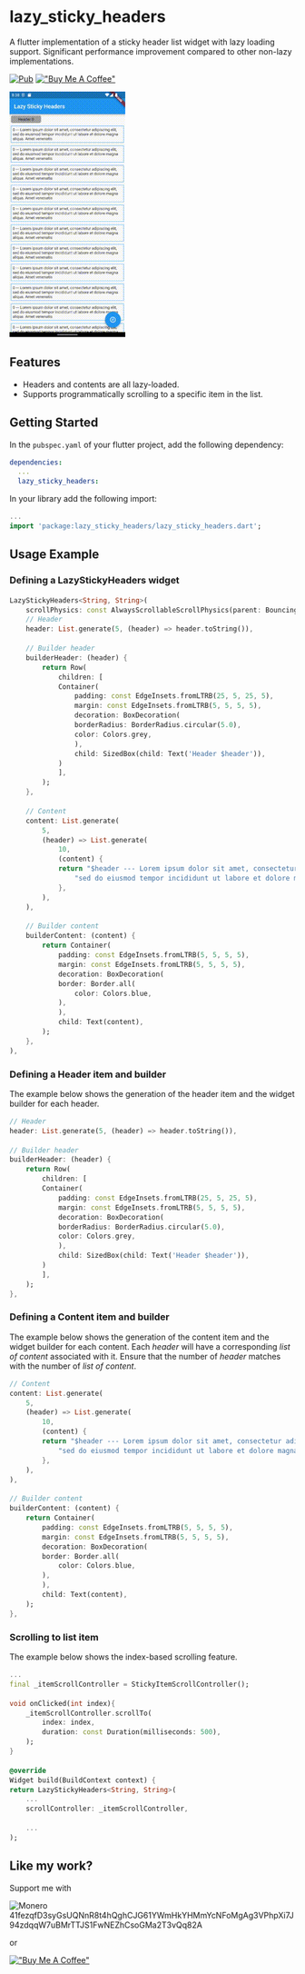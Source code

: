 # lazy_sticky_headers

A flutter implementation of a sticky header list widget with lazy loading support. Significant performance improvement compared to other non-lazy implementations.

[![Pub](https://img.shields.io/pub/v/lazy_sticky_headers.svg)](https://pub.dartlang.org/packages/lazy_sticky_headers)
[!["Buy Me A Coffee"](https://img.shields.io/badge/-buy_me_a%C2%A0coffee-gray?logo=buy-me-a-coffee)](https://www.buymeacoffee.com/incompetent)


![Screenshot](https://raw.githubusercontent.com/incompetent-tester/lazy_sticky_headers/master/doc/sample.gif)

## Features

* Headers and contents are all lazy-loaded.
* Supports programmatically scrolling to a specific item in the list.

## Getting Started

In the `pubspec.yaml` of your flutter project, add the following dependency:

```yaml
dependencies:
  ...
  lazy_sticky_headers:
```

In your library add the following import:

```dart
...
import 'package:lazy_sticky_headers/lazy_sticky_headers.dart';
```

## Usage Example

### Defining a LazyStickyHeaders widget
```dart
LazyStickyHeaders<String, String>(
    scrollPhysics: const AlwaysScrollableScrollPhysics(parent: BouncingScrollPhysics()),
    // Header
    header: List.generate(5, (header) => header.toString()),

    // Builder header
    builderHeader: (header) {
        return Row(
            children: [
            Container(
                padding: const EdgeInsets.fromLTRB(25, 5, 25, 5),
                margin: const EdgeInsets.fromLTRB(5, 5, 5, 5),
                decoration: BoxDecoration(
                borderRadius: BorderRadius.circular(5.0),
                color: Colors.grey,
                ),
                child: SizedBox(child: Text('Header $header')),
            )
            ],
        );
    },

    // Content
    content: List.generate(
        5,
        (header) => List.generate(
            10,
            (content) {
            return "$header --- Lorem ipsum dolor sit amet, consectetur adipiscing elit, "
                "sed do eiusmod tempor incididunt ut labore et dolore magna aliqua. Amet venenatis ";
            },
        ),
    ),

    // Builder content
    builderContent: (content) {
        return Container(
            padding: const EdgeInsets.fromLTRB(5, 5, 5, 5),
            margin: const EdgeInsets.fromLTRB(5, 5, 5, 5),
            decoration: BoxDecoration(
            border: Border.all(
                color: Colors.blue,
            ),
            ),
            child: Text(content),
        );
    },
),
```

### Defining a Header item and builder
The example below shows the generation of the header item and the widget builder for each header.

```dart
// Header
header: List.generate(5, (header) => header.toString()),

// Builder header
builderHeader: (header) {
    return Row(
        children: [
        Container(
            padding: const EdgeInsets.fromLTRB(25, 5, 25, 5),
            margin: const EdgeInsets.fromLTRB(5, 5, 5, 5),
            decoration: BoxDecoration(
            borderRadius: BorderRadius.circular(5.0),
            color: Colors.grey,
            ),
            child: SizedBox(child: Text('Header $header')),
        )
        ],
    );
},
```

### Defining a Content item and builder
The example below shows the generation of the content item and the widget builder for each content. Each *header* will have a corresponding *list of content* associated with it. Ensure that the number of *header* matches with the number of *list of content*.

```dart
// Content
content: List.generate(
    5,
    (header) => List.generate(
        10,
        (content) {
        return "$header --- Lorem ipsum dolor sit amet, consectetur adipiscing elit, "
            "sed do eiusmod tempor incididunt ut labore et dolore magna aliqua. Amet venenatis ";
        },
    ),
),

// Builder content
builderContent: (content) {
    return Container(
        padding: const EdgeInsets.fromLTRB(5, 5, 5, 5),
        margin: const EdgeInsets.fromLTRB(5, 5, 5, 5),
        decoration: BoxDecoration(
        border: Border.all(
            color: Colors.blue,
        ),
        ),
        child: Text(content),
    );
},
```

### Scrolling to list item
The example below shows the index-based scrolling feature. 

```dart
...
final _itemScrollController = StickyItemScrollController();

void onClicked(int index){
    _itemScrollController.scrollTo(
        index: index,
        duration: const Duration(milliseconds: 500),
    );
}

@override
Widget build(BuildContext context) {
return LazyStickyHeaders<String, String>(
    ...
    scrollController: _itemScrollController,
    
    ...
);

```

## Like my work?
Support me with


![Monero](https://img.shields.io/badge/monero-FF6600?style=for-the-badge&logo=monero&logoColor=white) 41fezqfD3syGsUQNnR8t4hQghCJG61YWmHkYHMmYcNFoMgAg3VPhpXi7J94zdqqW7uBMrTTJS1FwNEZhCsoGMa2T3vQq82A

or 

[!["Buy Me A Coffee"](https://www.buymeacoffee.com/assets/img/custom_images/orange_img.png)](https://www.buymeacoffee.com/incompetent)
